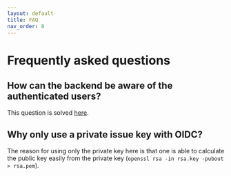 ```yaml
---
layout: default
title: FAQ
nav_order: 8
---
```


# Frequently asked questions

## How can the backend be aware of the authenticated users?

This question is solved
[here](https://www.authelia.com/docs/deployment/supported-proxies/#how-can-the-backend-be-aware-of-the-authenticated-users).

## Why only use a private issue key with OIDC?

The reason for using only the private key here is that one is able to calculate the public key easily from the private
key (`openssl rsa -in rsa.key -pubout > rsa.pem`).
